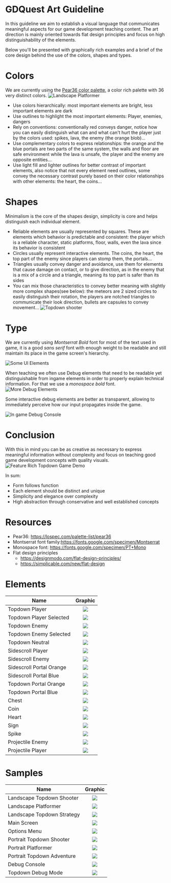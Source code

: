 # GDQuest Art Guideline

In this guideline we aim to establish a visual language that communicates meaningful aspects for our game development teaching content. The art direction is mainly oriented towards flat design principles and focus on high distinguishability of the elements.

Below you'll be presented with graphically rich examples and a brief of the core design behind the use of the colors, shapes and types.  

# Colors

We are currently using the [Pear36 color palette](https://lospec.com/palette-list/pear36), a color rich palette with 36 very distinct colors.
![Landscape Platformer](samples/landscape-platformer.svg)

- Use colors hierarchically: most important elements are bright, less important elements are dark
- Use outlines to highlight the most important elements: Player, enemies, dangers
- Rely on conventions: conventionally red conveys danger, notice how you can easily distinguish what can and what can't hurt the player just by the colors used: spikes, lava, the enemy (the orange blob)...
- Use complementary colors to express relationships: the orange and the blue portals are two parts of the same system, the walls and floor are safe environment while the lava is unsafe, the player and the enemy are opposite entities...
- Use light fill and lighter outlines for better contrast of important elements, also notice that not every element need outlines, some convey the necessary contrast purely based on their color relationships with other elements: the heart, the coins...

# Shapes

Minimalism is the core of the shapes design, simplicity is core and helps distinguish each individual element.

- Reliable elements are usually represented by squares. These are elements which behavior is predictable and consistent: the player which is a reliable character, static platforms, floor, walls, even the lava since its behavior is consistent
- Circles usually represent interactive elements. The coins, the heart, the top part of the enemy since players can stomp them, the portals...
- Triangles usually convey danger and avoidance, use them for elements that cause damage on contact, or to give direction, as in the enemy that is a mix of a circle and a triangle, meaning its top part is safer than its sides
- You can mix those characteristics to convey better meaning with slightly more complex shapes(see below): the meteors are 2 sized circles to easily distinguish their rotation, the players are notched triangles to communicate their look direction, bullets are capsules to convey movement...
![Topdown shooter](samples/landscape-topdown-shooter.svg)

# Type

We are currently using *Montserrat Bold* font for most of the text used in game, it is a good *sans serif* font with enough weight to be readable and still maintain its place in the game screen's hierarchy.

![Some UI Elements](samples/ui-elements.svg)

When teaching we often use Debug elements that need to be readable yet distinguishable from ingame elements in order to properly explain technical information. For that we use a *monospace bold* font.
![More Debug Elements](samples/topdown-debug.svg)

Some interactive debug elements are better as transparent, allowing to immediately perceive how our input propagates inside the game.

![In game Debug Console](samples/debug-console.svg)

# Conclusion

With this in mind you can be as creative as necessary to express meaningful information without complexity and focus on teaching good game development concepts with quality visuals.
![Feature Rich Topdown Game Demo](samples/landscape-topdown-adventure.svg)

In sum:

- Form follows function
- Each element should be distinct and unique
- Simplicity and elegance over complexity
- High abstraction through conservative and well established concepts

# Resources

- Pear36: https://lospec.com/palette-list/pear36
- Montserrat font family:https://fonts.google.com/specimen/Montserrat
- Monospace font: https://fonts.google.com/specimen/PT+Mono
- Flat design principles
  - https://designmodo.com/flat-design-principles/
  - https://simplicable.com/new/flat-design

# Elements

| Name 	| Graphic 	|
|------	|:---------:	|
|Topdown Player	|![](elements/topdown-player.svg)|
|Topdown Player Selected|![](elements/topdown-player-selected.svg)|
|Topdown Enemy|![](elements/topdown-enemy.svg)|
|Topdown Enemy Selected|![](elements/topdown-enemy-selected.svg)|
|Topdown Neutral|![](elements/topdown-neutral.svg)|
|Sidescroll Player|![](elements/side-scroll-player.svg)|
|Sidescroll Enemy|![](elements/side-scroll-enemy.svg)|
|Sidescroll Portal Orange|![](elements/side-scroll-portal-orange.svg)|
|Sidescroll Portal Blue|![](elements/side-scroll-portal-blue.svg)|
|Topdown Portal Orange|![](elements/topdown-portal-orange.svg)|
|Topdown Portal Blue|![](elements/topdown-portal-blue.svg)|
|Chest|![](elements/chest.svg)|
|Coin|![](elements/coin.svg)|
|Heart|![](elements/heart.svg)|
|Sign|![](elements/sign.svg)|
|Spike|![](elements/spike.svg)|
|Projectile Enemy|![](elements/projectile-enemy.svg)|
|Projectile Player|![](elements/projectile-player.svg)|

# Samples

| Name 	| Graphic 	|
|------	|:---------:|
|Landscape Topdown Shooter|![](samples/landscape-topdown-shooter.svg)|
|Landscape Platformer|![](samples/landscape-platformer2.svg)|
|Landscape Topdown Strategy|![](samples/landscape-topdown.svg)|
|Main Screen|![](samples/main-screen.svg)|
|Options Menu|![](samples/ui-elements.svg)|
|Portrait Topdown Shooter|![](samples/portrait-topdown-shooter.svg)|
|Portrait Platformer|![](samples/portrait-platformer.svg)|
|Portrait Topdown Adventure|![](samples/portrait-topdown-adventure.svg)|
|Debug Console|![](samples/debug-console.svg)|
|Topdown Debug Mode|![](samples/topdown-debug.svg)|
